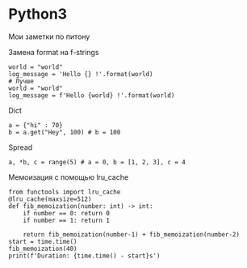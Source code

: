 # Python3
Мои заметки по питону

Замена  format на f-strings
```python3
world = "world"
log_message = 'Hello {} !'.format(world)
# Лучше
world = "world"
log_message = f'Hello {world} !'.format(world)
```

Dict
```python3
a = {"hi" : 70}
b = a.get("Hey", 100) # b = 100
```

Spread 
```python3
a, *b, c = range(5) # a = 0, b = [1, 2, 3], c = 4
```

Мемоизация с помощью lru_cache
```python3
from functools import lru_cache
@lru_cache(maxsize=512)
def fib_memoization(number: int) -> int:
    if number == 0: return 0
    if number == 1: return 1
    
    return fib_memoization(number-1) + fib_memoization(number-2)
start = time.time()
fib_memoization(40)
print(f'Duration: {time.time() - start}s')
```
